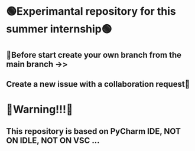# 🟢Experimantal repository for this summer internship🟢
## 💙Before start create your own branch from the main branch ->>
## Create a new issue with a collaboration request💙


# 🔴Warning!!!🔴
## This repository is based on PyCharm IDE, NOT ON IDLE, NOT ON VSC ...
